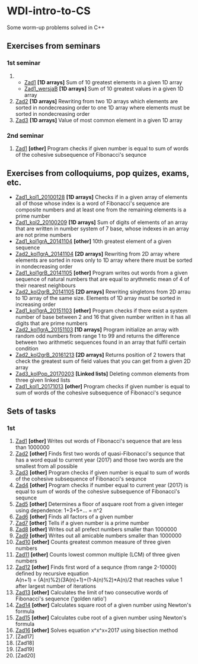 # **WDI-intro-to-CS**
Some worm-up problems solved in C++ 

## Exercises from seminars
### 1st seminar 
1.
	- [Zad1](https://github.com/kaspiotr/WDI-intro-to-CS/tree/master/Sem1_Ex1_20171006 "Sem1_Ex1_20171006") **[1D arrays]** Sum of 10 greatest elements in a given 1D array 
	- [Zad1_wersjaB](https://github.com/kaspiotr/WDI-intro-to-CS/tree/master/Sem1_Ex1_verB_20171006 "Sem1_Ex1_verB_20171006") **[1D arrays]** Sum of 10 greatest values in a given 1D array
2. [Zad2](https://github.com/kaspiotr/WDI-intro-to-CS/tree/master/Sem1_Ex2_20171006 "Sem1_Ex2_20171006") **[1D arrays]** Rewriting from two 1D arrays which elements are sorted in nondecreasing order to one 1D array where elements must be sorted in nondecreasing order
3. [Zad3](https://github.com/kaspiotr/WDI-intro-to-CS/tree/master/Sem1_Ex3_20171006 "Sem1_Ex3_20171006") **[1D arrays]** Value of most common element in a given 1D array 

### 2nd seminar
1. [Zad1](https://github.com/kaspiotr/WDI-intro-to-CS/tree/master/Sem2_Ex1_20171013 "Sem2_Ex1_20171013") **[other]** Program checks if given number is equal to sum of words of the cohesive subsequence of Fibonacci's sequnce 


## Exercises from colloquiums, pop quizes, exams, etc.
- [Zad1_kol1_20100128](https://github.com/kaspiotr/WDI-intro-to-CS/tree/master/Ex1_coll1_20100128  "Ex1_coll1_2010012") **[1D arrays]** Checks if in a given array of elements all of those whose index is a word of Fibonacci's sequence are composite numbers and at least one from the remaining elements is a prime number 
- [Zad1_kol2_20100209](https://github.com/kaspiotr/WDI-intro-to-CS/tree/master/Ex1_coll2_20100209  "Ex1_coll2_20100209") **[1D arrays]** Sum of digits of elements of an array that are written in number system of 7 base, whose indexes in an array are not prime numbers
- [Zad1_kol1grA_20141104](https://github.com/kaspiotr/WDI-intro-to-CS/tree/master/Ex1_coll1grA20141104 "Ex1_coll1grA20141104") **[other]** 10th greatest element of a given sequence
- [Zad2_kol1grA_20141104](https://github.com/kaspiotr/WDI-intro-to-CS/blob/master/Ex2_coll1grA_20141104.cpp "Ex2_coll1grA_20141104.cpp") **[2D arrays]** Rewriting from 2D array where elements are sorted in rows only to 1D array where there must be sorted in nondecreasing order 
- [Zad1_kol1grB_20141105](https://github.com/kaspiotr/WDI-intro-to-CS/tree/master/Ex1_coll1grB_20141105 "Ex1_coll1grB_20141105") **[other]** Program writes out words from a given sequence of natural numbers that are equal to arythmetic mean of 4 of their nearest neighbours
- [Zad2_kol2grB_20141105](https://github.com/kaspiotr/WDI-intro-to-CS/tree/master/Ex2_coll1grB_20141105 "Ex2_coll1grB_20141105") **[2D arrays]** Rewriting singletons from 2D arrau to 1D array of the same size. Elements of 1D array must be sorted in increasing order
- [Zad1_kol1grA_20151103](https://github.com/kaspiotr/WDI-intro-to-CS/tree/master/Ex1_coll1grA_20151103 "Ex1_coll1grA_20151103git ") **[other]** Program checks if there exist a system number of base between 2 and 16 that given number written in it has all digits that are prime numbers  
- [Zad2_kol1grA_20151103](https://github.com/kaspiotr/WDI-intro-to-CS/tree/master/Ex2_coll1grA_20151103 "Ex2_coll1grA_20151103") **[1D arrays]** Program initialize an array with random odd numbers from range 1 to 99 and returns the difference between two arithmetic sequences found in an array that fulfil certain condition
- [Zad2_kol2grB_20161213](https://github.com/kaspiotr/WDI-intro-to-CS/tree/master/Ex2_coll2grB_20161213 "Ex2_coll2grB_20161213") **[2D arrays]** Returns position of 2 towers that check the greatest sum of field values that you can get from a given 2D array
- [Zad3_kolPop_20170203](https://github.com/kaspiotr/WDI-intro-to-CS/tree/master/Ex3_collRep_20170203 "Ex3_collRep_20170203") **[Linked lists]** Deleting common elements from three given linked lists
- [Zad1_kol1_20171013](https://github.com/kaspiotr/WDI-intro-to-CS/tree/master/Sem2_Ex1_20171013 "Sem2_Ex1_20171013") **[other]** Program checks if given number is equal to sum of words of the cohesive subsequence of Fibonacci's sequnce

## Sets of tasks
### 1st
1. [Zad1](https://github.com/kaspiotr/WDI-intro-to-CS/tree/master/Set1_Ex1 "Set1_Ex1") **[other]** Writes out words of Fibonacci's sequence that are less than 1000000
2. [Zad2](https://github.com/kaspiotr/WDI-intro-to-CS/tree/master/Set1_Ex2 "Set1_Ex2") **[other]** Finds first two words of quasi-Fibonacci's sequnce that has a word equal to current year (2017) and those two words are the smallest from all possible
3. [Zad3](https://github.com/kaspiotr/WDI-intro-to-CS/tree/master/Sem2_Ex1_20171013 "Sem2_Ex1_20171013") **[other]** Program checks if given number is equal to sum of words of the cohesive subsequence of Fibonacci's sequnce
4. [Zad4](https://github.com/kaspiotr/WDI-intro-to-CS/tree/master/Set1_Ex4 "Set_Ex4") **[other]** Program checks if number equal to current year (2017) is equal to sum of words of the cohesive subsequence of Fibonacci's sequnce
5. [Zad5](https://github.com/kaspiotr/WDI-intro-to-CS/tree/master/Set1_Ex5 "Set1_Ex5") **[other]** Determines a floor of asquare root from a given integer using dependence: 1+3+5+... = n^2
6. [Zad6](https://github.com/kaspiotr/WDI-intro-to-CS/tree/master/Set1_Ex6 "Set1_Ex6") **[other]** Finds all factors of a given number
7. [Zad7](https://github.com/kaspiotr/WDI-intro-to-CS/tree/master/Set1_Ex7 "Set1_Ex7") **[other]** Tells if a given number is a prime number
8. [Zad8](https://github.com/kaspiotr/WDI-intro-to-CS/tree/master/Set1_Ex8 "Set1_Ex8") **[other]** Writes out all prefect numbers smaller than 1000000 
9. [Zad9](https://github.com/kaspiotr/WDI-intro-to-CS/tree/master/Set1_Ex9 "Set1_Ex9") **[other]** Writes out all amicable numbers smaller than 1000000
10. [Zad10](https://github.com/kaspiotr/WDI-intro-to-CS/tree/master/Set1_Ex10 "Set1_Ex10") **[other]** Counts greatest common measure of three given numbers
11. [Zad11](https://github.com/kaspiotr/WDI-intro-to-CS/tree/master/Set1_Ex11 "Set1_Ex11") **[other]** Counts lowest common multiple (LCM) of three given numbers
12. [Zad12](https://github.com/kaspiotr/WDI-intro-to-CS/tree/master/Set1_Ex12 "Set1_Ex12") **[other]** Finds first word of a sequnce (from range 2-10000) defined by recursive equation  
	A(n+1) = (A(n)%2)*(3*A(n)+1)+(1-A(n)%2)*A(n)/2 that reaches value 1 after largest number of iterations 
13. [Zad13](https://github.com/kaspiotr/WDI-intro-to-CS/tree/master/Set1_Ex13 "Set1_Ex13") **[other]** Calculates the limit of two consecutive words of Fibonacci's sequence ('golden ratio')
14. [Zad14](https://github.com/kaspiotr/WDI-intro-to-CS/tree/master/Set1_Ex14 "Set1_Ex14") **[other]** Calculates square root of a given number using Newton's formula
15. [Zad15](https://github.com/kaspiotr/WDI-intro-to-CS/tree/master/Set1_Ex15 "Set1_Ex15") **[other]** Calculates cube root of a given number using Newton's formula 
16. [Zad16](https://github.com/kaspiotr/WDI-intro-to-CS/tree/master/Set1_Ex16 "Set1_Ex16") **[other]** Solves equation x^x^x=2017 using bisection method
17. [Zad17]
18. [Zad18]
19. [Zad19]
20. [Zad20]